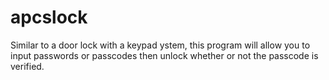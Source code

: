 # apcslock
Similar to a door lock with a keypad ystem, this program will allow you to input passwords or passcodes then unlock whether or not the passcode is verified.
